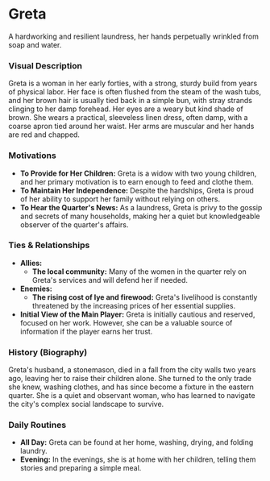 # Greta

A hardworking and resilient laundress, her hands perpetually wrinkled from soap and water.

### Visual Description

Greta is a woman in her early forties, with a strong, sturdy build from years of physical labor. Her face is often flushed from the steam of the wash tubs, and her brown hair is usually tied back in a simple bun, with stray strands clinging to her damp forehead. Her eyes are a weary but kind shade of brown. She wears a practical, sleeveless linen dress, often damp, with a coarse apron tied around her waist. Her arms are muscular and her hands are red and chapped.

### Motivations

- **To Provide for Her Children:** Greta is a widow with two young children, and her primary motivation is to earn enough to feed and clothe them.
- **To Maintain Her Independence:** Despite the hardships, Greta is proud of her ability to support her family without relying on others.
- **To Hear the Quarter's News:** As a laundress, Greta is privy to the gossip and secrets of many households, making her a quiet but knowledgeable observer of the quarter's affairs.

### Ties & Relationships

- **Allies:**
    - **The local community:** Many of the women in the quarter rely on Greta's services and will defend her if needed.
- **Enemies:**
    - **The rising cost of lye and firewood:** Greta's livelihood is constantly threatened by the increasing prices of her essential supplies.
- **Initial View of the Main Player:** Greta is initially cautious and reserved, focused on her work. However, she can be a valuable source of information if the player earns her trust.

### History (Biography)

Greta's husband, a stonemason, died in a fall from the city walls two years ago, leaving her to raise their children alone. She turned to the only trade she knew, washing clothes, and has since become a fixture in the eastern quarter. She is a quiet and observant woman, who has learned to navigate the city's complex social landscape to survive.

### Daily Routines

- **All Day:** Greta can be found at her home, washing, drying, and folding laundry.
- **Evening:** In the evenings, she is at home with her children, telling them stories and preparing a simple meal.
